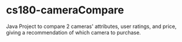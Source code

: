 # cs180-cameraCompare

Java Project to compare 2 cameras' attributes, user ratings, and price, giving a recommendation of which camera to purchase.
